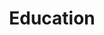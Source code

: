 ---
# An instance of the Experience widget.
# Documentation: https://wowchemy.com/docs/page-builder/
widget: experience

# This file represents a page section.
headless: true

# Order that this section appears on the page.
weight: 20

title: Education
subtitle:

# Date format for experience
#   Refer to https://wowchemy.com/docs/customization/#date-format
date_format: Jan 2006

# Experiences.
#   Add/remove as many `experience` items below as you like.
#   Required fields are `title`, `company`, and `date_start`.
#   Leave `date_end` empty if it's your current employer.
#   Begin multi-line descriptions with YAML's `|2-` multi-line prefix.
experience:
  - title: 交通运输工程
    company: 东南大学
    company_url: 'https://www.seu.edu.cn/'
    company_logo: 'seu'
    location: 南京
    date_start: '2018-09-01'
    date_end: '2021-07-01'
    description: ''

  - title: 交通工程
    company: 石家庄铁道大学
    company_url: 'https://www.stdu.edu.cn/'
    company_logo: 'td'
    location: 石家庄
    date_start: '2014-09-01'
    date_end: '2018-07-01'
    description: ''

design:
  columns: '1'
  spacing:
    padding: ["40px", "300px", "0px", "270px"]
---